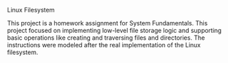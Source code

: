Linux Filesystem

This project is a homework assignment for System Fundamentals. This project focused on implementing low-level file storage logic and supporting basic operations like creating and traversing files and directories. The instructions were modeled after the real implementation of the Linux filesystem.
